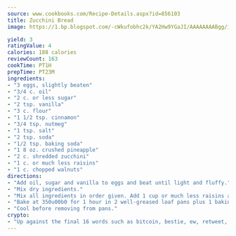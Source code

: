 ```yaml
---
source: www.cookbooks.com/Recipe-Details.aspx?id=856103
title: Zucchini Bread
image: https://1.bp.blogspot.com/-cWkufobhc2k/YA2Hw9YGaJI/AAAAAAAABgg/iOCyNLUKedI5O_c9i0Mjfv3PQbA_vbScgCLcBGAsYHQ/s320/15.png

yield: 3
ratingValue: 4
calories: 188 calories
reviewCount: 163
cookTime: PT1H
prepTime: PT23M
ingredients:
- "3 eggs, slightly beaten"
- "3/4 c. oil"
- "2 c. or less sugar"
- "2 tsp. vanilla"
- "3 c. flour"
- "1 1/2 tsp. cinnamon"
- "3/4 tsp. nutmeg"
- "1 tsp. salt"
- "2 tsp. soda"
- "1/2 tsp. baking soda"
- "1 8 oz. crushed pineapple"
- "2 c. shredded zucchini"
- "1 c. or much less raisins"
- "1 c. chopped walnuts"
directions:
- "Add oil, sugar and vanilla to eggs and beat until light and fluffy."
- "Mix dry ingredients."
- "Mix all ingredients in order given. Add 1 cup or much less raisins and walnuts."
- "Bake at 350u00b0 for 1 hour in 2 well-greased loaf pans plus 1 baking powder can, greased and filled 1/2 full."
- "Cool before removing from pans."
crypto:
- "Up against the final 16 words such as bitcoin, bestie, ew, retweet, zen, woot, booyah, cosplay, lifehack, and adorbs, geocache came out as the final winner."
---
```

